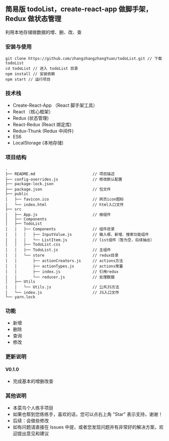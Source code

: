 ## 简易版 todoList，create-react-app 做脚手架，Redux 做状态管理
利用本地存储做数据的增、删、改、查

### 安装与使用

```
git clone https://github.com/zhangzhangzhangYuan/todoList.git // 下载 todoList
cd todoList // 进入 todoList 目录
npm install // 安装依赖
npm start // 运行项目
```

### 技术栈

- Create-React-App （React 脚手架工具）
- React （核心框架）
- Redux (状态管理)
- React-Redux (React 绑定库)
- Redux-Thunk (Redux 中间件)
- ES6
- LocalStorage (本地存储)

### 项目结构
```
.
├── README.md                         // 项目描述
├── config-overrides.js               // 修改默认配置
├── package-lock.json
├── package.json                      // 包文件
├── public
│   ├── favicon.ico                   // 网页icon图标
│   └── index.html                    // html入口文件
├── src
│   ├── App.js                        // 根组件
│   ├── Components
│   ├── TodoList
│   │   ├── Components                // 组件目录
│   │   │   ├── InputValue.js         // 输入框、新增、搜索功能组件
│   │   │   └── ListItem.js           // list组件（暂为空，后续抽出）
│   │   ├── TodoList.css              
│   │   ├── TodoList.js               // 主组件
│   │   └── store                     // redux目录
│   │       ├── actionCreators.js     // actions方法
│   │       ├── actionTypes.js        // actions常量
│   │       ├── index.js              // 引用redux
│   │       └── reducer.js            // 处理数据
│   ├── Utils
│   │   └── Utils.js                  // 公共JS方法
│   └── index.js                      // JS入口文件
└── yarn.lock
```
### 功能

- 新增
- 删除
- 查询
- 修改

### 更新说明

#### V0.1.0
- 完成基本的增删改查

### 其他说明

- 本菜鸟个人练手项目
- 如果也帮到您练练手，喜欢的话，您可以点右上角 "Star" 表示支持，谢谢！
- 后续：会做些修改
- 如有问题请直接在 Issues 中提，或者您发现问题并有非常好的解决方案，欢迎提出意见和建议
